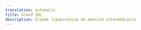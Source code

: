 ```yaml
---
translation: automatic
title: Grand IDL
description: Grande lipoprotéine de densité intermédiaire
---
```

